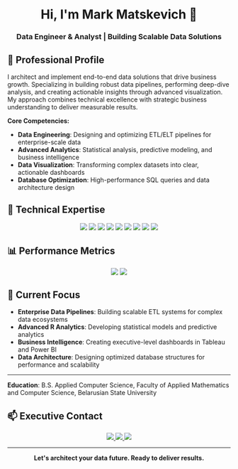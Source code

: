 <h1 align="center">Hi, I'm Mark Matskevich 👋</h1>
<h3 align="center">Data Engineer & Analyst | Building Scalable Data Solutions</h3>

## 🚀 Professional Profile

I architect and implement end-to-end data solutions that drive business growth. Specializing in building robust data pipelines, performing deep-dive analysis, and creating actionable insights through advanced visualization. My approach combines technical excellence with strategic business understanding to deliver measurable results.

**Core Competencies:**
- **Data Engineering**: Designing and optimizing ETL/ELT pipelines for enterprise-scale data
- **Advanced Analytics**: Statistical analysis, predictive modeling, and business intelligence
- **Data Visualization**: Transforming complex datasets into clear, actionable dashboards
- **Database Optimization**: High-performance SQL queries and data architecture design

## 💼 Technical Expertise

<p align="center">
  <img src="https://img.shields.io/badge/Python-3776AB?style=for-the-badge&logo=python&logoColor=white"/>
  <img src="https://img.shields.io/badge/R-276DC3?style=for-the-badge&logo=r&logoColor=white"/>
  <img src="https://img.shields.io/badge/SQL-4479A1?style=for-the-badge&logo=postgresql&logoColor=white"/>
  <img src="https://img.shields.io/badge/PostgreSQL-4169E1?style=for-the-badge&logo=postgresql&logoColor=white"/>
  <img src="https://img.shields.io/badge/Pandas-150458?style=for-the-badge&logo=pandas&logoColor=white"/>
  <img src="https://img.shields.io/badge/Tableau-E97627?style=for-the-badge&logo=tableau&logoColor=white"/>
  <img src="https://img.shields.io/badge/PowerBI-F2C811?style=for-the-badge&logo=powerbi&logoColor=black"/>
  <img src="https://img.shields.io/badge/C++-00599C?style=for-the-badge&logo=c%2B%2B&logoColor=white"/>
  <img src="https://img.shields.io/badge/Git-F05032?style=for-the-badge&logo=git&logoColor=white"/>
</p>

## 📊 Performance Metrics

<p align="center">
  <img src="https://github-readme-stats.vercel.app/api/top-langs/?username=2342mark&layout=compact&theme=dark&hide_border=true&bg_color=00000000"/>
  <img src="https://github-readme-stats.vercel.app/api?username=2342mark&show_icons=true&theme=dark&hide_border=true&bg_color=00000000&hide_title=true"/>
</p>

## 🎯 Current Focus

- **Enterprise Data Pipelines**: Building scalable ETL systems for complex data ecosystems
- **Advanced R Analytics**: Developing statistical models and predictive analytics
- **Business Intelligence**: Creating executive-level dashboards in Tableau and Power BI
- **Data Architecture**: Designing optimized database structures for performance and scalability

---

**Education**: B.S. Applied Computer Science, Faculty of Applied Mathematics and Computer Science, Belarusian State University

## 📫 Executive Contact

<p align="center">
  <a href="mailto:mark.matskevich2411@gmail.com">
    <img src="https://img.shields.io/badge/Email_Proposal-c14438?style=for-the-badge&logo=gmail&logoColor=white"/>
  </a>
  <a href="https://t.me/marchowg">
    <img src="https://img.shields.io/badge/Telegram_Connect-0088cc?style=for-the-badge&logo=telegram&logoColor=white"/>
  </a>
  <a href="https://linkedin.com/in/your-profile">
    <img src="https://img.shields.io/badge/LinkedIn_Network-0077B5?style=for-the-badge&logo=linkedin&logoColor=white"/>
  </a>
</p>

---

<p align="center"><b>Let's architect your data future. Ready to deliver results.</b></p>
